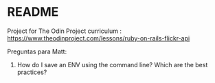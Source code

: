 # README

Project for The Odin Project curriculum : https://www.theodinproject.com/lessons/ruby-on-rails-flickr-api


Preguntas para Matt:

1) How do I save an ENV using the command line? Which are the best practices?